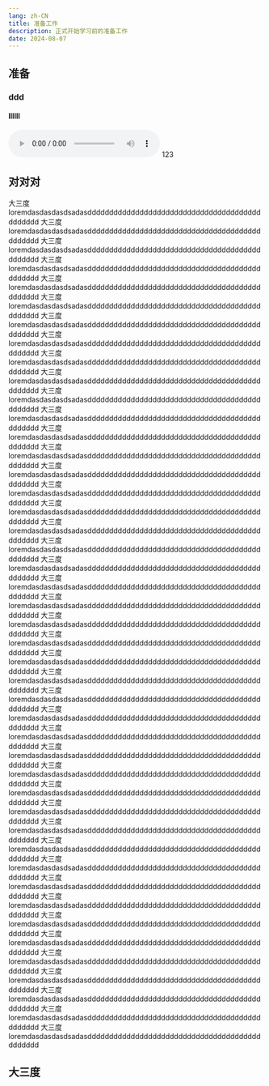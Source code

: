 ```yaml
---
lang: zh-CN
title: 准备工作
description: 正式开始学习前的准备工作
date: 2024-08-07
---
```


## 准备

### ddd

#### llllll

<audio controls>
  <source src="/track/1.m4a" type="audio/mpeg">
  Your browser does not support the audio element.
</audio>
123

## 对对对

大三度 loremdasdasdasdsadasddddddddddddddddddddddddddddddddddddddddddddddd 大三度 loremdasdasdasdsadasddddddddddddddddddddddddddddddddddddddddddddddd 大三度 loremdasdasdasdsadasddddddddddddddddddddddddddddddddddddddddddddddd 大三度 loremdasdasdasdsadasddddddddddddddddddddddddddddddddddddddddddddddd 大三度 loremdasdasdasdsadasddddddddddddddddddddddddddddddddddddddddddddddd 大三度 loremdasdasdasdsadasddddddddddddddddddddddddddddddddddddddddddddddd 大三度 loremdasdasdasdsadasddddddddddddddddddddddddddddddddddddddddddddddd 大三度 loremdasdasdasdsadasddddddddddddddddddddddddddddddddddddddddddddddd 大三度 loremdasdasdasdsadasddddddddddddddddddddddddddddddddddddddddddddddd 大三度 loremdasdasdasdsadasddddddddddddddddddddddddddddddddddddddddddddddd 大三度 loremdasdasdasdsadasddddddddddddddddddddddddddddddddddddddddddddddd 大三度 loremdasdasdasdsadasddddddddddddddddddddddddddddddddddddddddddddddd 大三度 loremdasdasdasdsadasddddddddddddddddddddddddddddddddddddddddddddddd 大三度 loremdasdasdasdsadasddddddddddddddddddddddddddddddddddddddddddddddd 大三度 loremdasdasdasdsadasddddddddddddddddddddddddddddddddddddddddddddddd 大三度 loremdasdasdasdsadasddddddddddddddddddddddddddddddddddddddddddddddd 大三度 loremdasdasdasdsadasddddddddddddddddddddddddddddddddddddddddddddddd 大三度 loremdasdasdasdsadasddddddddddddddddddddddddddddddddddddddddddddddd 大三度 loremdasdasdasdsadasddddddddddddddddddddddddddddddddddddddddddddddd 大三度 loremdasdasdasdsadasddddddddddddddddddddddddddddddddddddddddddddddd 大三度 loremdasdasdasdsadasddddddddddddddddddddddddddddddddddddddddddddddd 大三度 loremdasdasdasdsadasddddddddddddddddddddddddddddddddddddddddddddddd 大三度 loremdasdasdasdsadasddddddddddddddddddddddddddddddddddddddddddddddd 大三度 loremdasdasdasdsadasddddddddddddddddddddddddddddddddddddddddddddddd 大三度 loremdasdasdasdsadasddddddddddddddddddddddddddddddddddddddddddddddd 大三度 loremdasdasdasdsadasddddddddddddddddddddddddddddddddddddddddddddddd 大三度 loremdasdasdasdsadasddddddddddddddddddddddddddddddddddddddddddddddd 大三度 loremdasdasdasdsadasddddddddddddddddddddddddddddddddddddddddddddddd 大三度 loremdasdasdasdsadasddddddddddddddddddddddddddddddddddddddddddddddd 大三度 loremdasdasdasdsadasddddddddddddddddddddddddddddddddddddddddddddddd 大三度 loremdasdasdasdsadasddddddddddddddddddddddddddddddddddddddddddddddd 大三度 loremdasdasdasdsadasddddddddddddddddddddddddddddddddddddddddddddddd 大三度 loremdasdasdasdsadasddddddddddddddddddddddddddddddddddddddddddddddd 大三度 loremdasdasdasdsadasddddddddddddddddddddddddddddddddddddddddddddddd 大三度 loremdasdasdasdsadasddddddddddddddddddddddddddddddddddddddddddddddd 大三度 loremdasdasdasdsadasddddddddddddddddddddddddddddddddddddddddddddddd 大三度 loremdasdasdasdsadasddddddddddddddddddddddddddddddddddddddddddddddd 大三度 loremdasdasdasdsadasddddddddddddddddddddddddddddddddddddddddddddddd 大三度 loremdasdasdasdsadasddddddddddddddddddddddddddddddddddddddddddddddd 大三度 loremdasdasdasdsadasddddddddddddddddddddddddddddddddddddddddddddddd 大三度 loremdasdasdasdsadasddddddddddddddddddddddddddddddddddddddddddddddd 大三度 loremdasdasdasdsadasddddddddddddddddddddddddddddddddddddddddddddddd 大三度 loremdasdasdasdsadasddddddddddddddddddddddddddddddddddddddddddddddd 大三度 loremdasdasdasdsadasddddddddddddddddddddddddddddddddddddddddddddddd 大三度 loremdasdasdasdsadasddddddddddddddddddddddddddddddddddddddddddddddd

## 大三度
